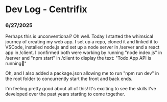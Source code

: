 # Dev Log - Centrifix
### 6/27/2025
Perhaps this is unconventional? Oh well. Today I started the whimsical journey of creating my web app. I set up a repo, cloned it and linked it to VSCode, installed node.js and set up a node server in /server and a react app in /client. I confirmed both were working by running "node index.js" in /server and "npm start" in /client to display the text:
"Todo App
API is running🚀"

Oh, and I also added a package.json allowing me to run "npm run dev" in the root folder to concurrently start the front and back ends.

I'm feeling pretty good about all of this! It's exciting to see the skills I've developed over the past years starting to come together.
